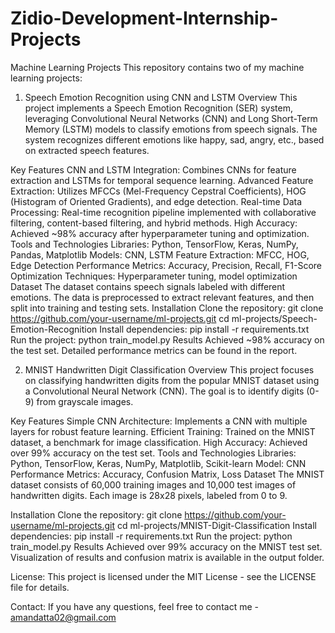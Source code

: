 # Zidio-Development-Internship-Projects
Machine Learning Projects
This repository contains two of my machine learning projects:

1. Speech Emotion Recognition using CNN and LSTM
Overview
This project implements a Speech Emotion Recognition (SER) system, leveraging Convolutional Neural Networks (CNN) and Long Short-Term Memory (LSTM) models to classify emotions from speech signals. The system recognizes different emotions like happy, sad, angry, etc., based on extracted speech features.

Key Features
CNN and LSTM Integration: Combines CNNs for feature extraction and LSTMs for temporal sequence learning.
Advanced Feature Extraction: Utilizes MFCCs (Mel-Frequency Cepstral Coefficients), HOG (Histogram of Oriented Gradients), and edge detection.
Real-time Data Processing: Real-time recognition pipeline implemented with collaborative filtering, content-based filtering, and hybrid methods.
High Accuracy: Achieved ~98% accuracy after hyperparameter tuning and optimization.
Tools and Technologies
Libraries: Python, TensorFlow, Keras, NumPy, Pandas, Matplotlib
Models: CNN, LSTM
Feature Extraction: MFCC, HOG, Edge Detection
Performance Metrics: Accuracy, Precision, Recall, F1-Score
Optimization Techniques: Hyperparameter tuning, model optimization
Dataset
The dataset contains speech signals labeled with different emotions. The data is preprocessed to extract relevant features, and then split into training and testing sets.
Installation
Clone the repository:
git clone https://github.com/your-username/ml-projects.git
cd ml-projects/Speech-Emotion-Recognition
Install dependencies: pip install -r requirements.txt
Run the project: python train_model.py
Results
Achieved ~98% accuracy on the test set. Detailed performance metrics can be found in the report.





2. MNIST Handwritten Digit Classification
Overview
This project focuses on classifying handwritten digits from the popular MNIST dataset using a Convolutional Neural Network (CNN). The goal is to identify digits (0-9) from grayscale images.

Key Features
Simple CNN Architecture: Implements a CNN with multiple layers for robust feature learning.
Efficient Training: Trained on the MNIST dataset, a benchmark for image classification.
High Accuracy: Achieved over 99% accuracy on the test set.
Tools and Technologies
Libraries: Python, TensorFlow, Keras, NumPy, Matplotlib, Scikit-learn
Model: CNN
Performance Metrics: Accuracy, Confusion Matrix, Loss
Dataset
The MNIST dataset consists of 60,000 training images and 10,000 test images of handwritten digits. Each image is 28x28 pixels, labeled from 0 to 9.

Installation
Clone the repository: git clone https://github.com/your-username/ml-projects.git
cd ml-projects/MNIST-Digit-Classification
Install dependencies: pip install -r requirements.txt
Run the project: python train_model.py
Results
Achieved over 99% accuracy on the MNIST test set. Visualization of results and confusion matrix is available in the output folder.


License:
This project is licensed under the MIT License - see the LICENSE file for details.

Contact:
If you have any questions, feel free to contact me - amandatta02@gmail.com



